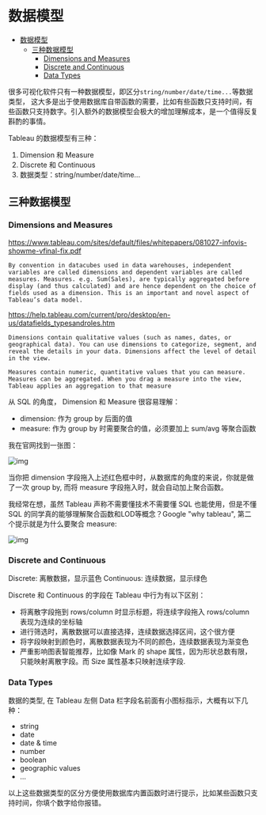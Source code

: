# 数据模型

<!-- TOC -->

- [数据模型](#数据模型)
  - [三种数据模型](#三种数据模型)
    - [Dimensions and Measures](#dimensions-and-measures)
    - [Discrete and Continuous](#discrete-and-continuous)
    - [Data Types](#data-types)

<!-- /TOC -->

很多可视化软件只有一种数据模型，即区分`string/number/date/time...`等数据类型， 这大多是出于使用数据库自带函数的需要，比如有些函数只支持时间，有些函数只支持数字。引入额外的数据模型会极大的增加理解成本，是一个值得反复斟酌的事情。

Tableau 的数据模型有三种：

1. Dimension 和 Measure
2. Discrete 和 Continuous
3. 数据类型：string/number/date/time...

## 三种数据模型

### Dimensions and Measures

<https://www.tableau.com/sites/default/files/whitepapers/081027-infovis-showme-vfinal-fix.pdf>

```
By convention in datacubes used in data warehouses, independent variables are called dimensions and dependent variables are called measures. Measures. e.g. Sum(Sales), are typically aggregated before display (and thus calculated) and are hence dependent on the choice of fields used as a dimension. This is an important and novel aspect of Tableau’s data model.
```

<https://help.tableau.com/current/pro/desktop/en-us/datafields_typesandroles.htm>
```
Dimensions contain qualitative values (such as names, dates, or geographical data). You can use dimensions to categorize, segment, and reveal the details in your data. Dimensions affect the level of detail in the view.

Measures contain numeric, quantitative values that you can measure. Measures can be aggregated. When you drag a measure into the view, Tableau applies an aggregation to that measure 
```

从 SQL 的角度， Dimension 和 Measure 很容易理解：

* dimension: 作为 group by 后面的值
* measure: 作为 group by 时需要聚合的值，必须要加上 sum/avg 等聚合函数

我在官网找到一张图：


![img](https://si.geilicdn.com/img-4d380000016d728b77be0a211587-unadjust_881_559.png)


当你把 dimension 字段拖入上述红色框中时，从数据库的角度的来说，你就是做了一次 group by, 而将 measure 字段拖入时，就会自动加上聚合函数。

我经常在想，虽然 Tableau 声称不需要懂技术不需要懂 SQL 也能使用，但是不懂 SQL 的同学真的能够理解聚合函数和LOD等概念？Google "why tableau", 第二个提示就是为什么要聚合 measure:

![img](https://si.geilicdn.com/img-11640000016d813de5920a2166a4-unadjust_1566_334.png)

### Discrete and Continuous

Discrete: 离散数据，显示蓝色
Continuous: 连续数据，显示绿色

Discrete 和 Continuous 的字段在 Tableau 中行为有以下区别：

* 将离散字段拖到 rows/column 时显示标题，将连续字段拖入 rows/column 表现为连续的坐标轴
* 进行筛选时，离散数据可以直接选择，连续数据选择区间，这个很方便
* 将字段映射到颜色时，离散数据表现为不同的颜色，连续数据表现为渐变色
* 严重影响图表智能推荐，比如像 Mark 的 shape 属性，因为形状总数有限，只能映射离散字段。而 Size 属性基本只映射连续字段.

### Data Types

数据的类型, 在 Tableau 左侧 Data 栏字段名前面有小图标指示，大概有以下几种：

* string
* date
* date & time
* number
* boolean
* geographic values
* ...

以上这些数据类型的区分方便使用数据库内置函数时进行提示，比如某些函数只支持时间，你填个数字给你报错。

